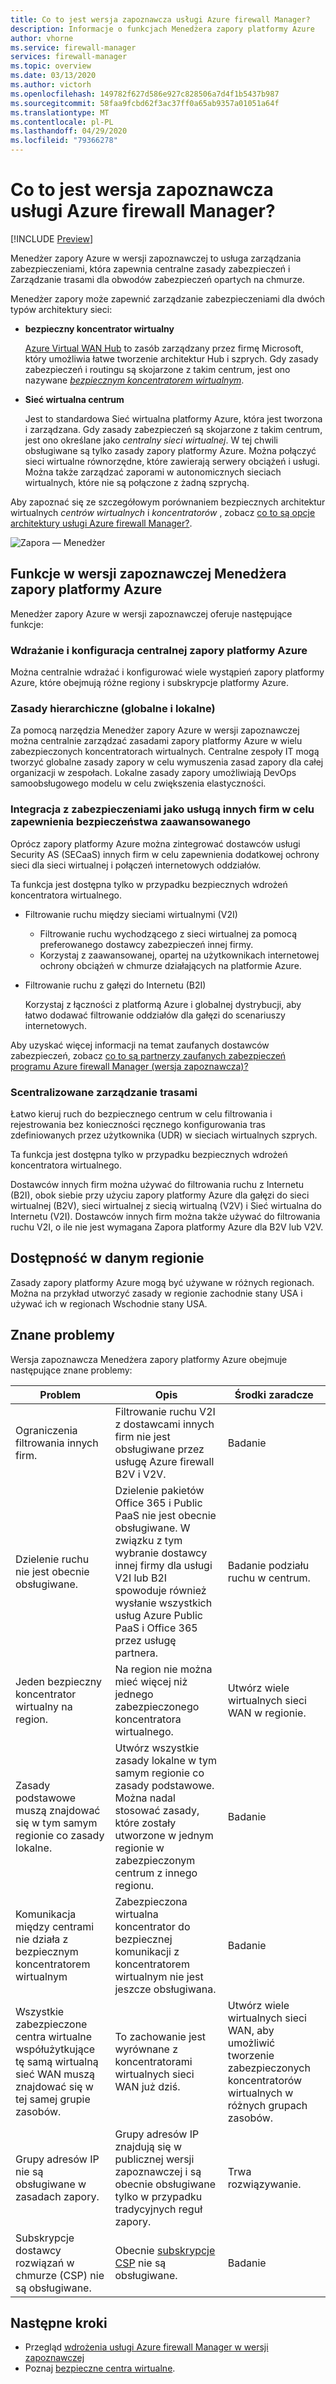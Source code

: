 ```yaml
---
title: Co to jest wersja zapoznawcza usługi Azure firewall Manager?
description: Informacje o funkcjach Menedżera zapory platformy Azure
author: vhorne
ms.service: firewall-manager
services: firewall-manager
ms.topic: overview
ms.date: 03/13/2020
ms.author: victorh
ms.openlocfilehash: 149782f627d586e927c828506a7d4f1b5437b987
ms.sourcegitcommit: 58faa9fcbd62f3ac37ff0a65ab9357a01051a64f
ms.translationtype: MT
ms.contentlocale: pl-PL
ms.lasthandoff: 04/29/2020
ms.locfileid: "79366278"
---
```

# <a name="what-is-azure-firewall-manager-preview"></a>Co to jest wersja zapoznawcza usługi Azure firewall Manager?

[!INCLUDE [Preview](../../includes/firewall-manager-preview-notice.md)]

Menedżer zapory Azure w wersji zapoznawczej to usługa zarządzania zabezpieczeniami, która zapewnia centralne zasady zabezpieczeń i Zarządzanie trasami dla obwodów zabezpieczeń opartych na chmurze. 

Menedżer zapory może zapewnić zarządzanie zabezpieczeniami dla dwóch typów architektury sieci:

- **bezpieczny koncentrator wirtualny**

   [Azure Virtual WAN Hub](../virtual-wan/virtual-wan-about.md#resources) to zasób zarządzany przez firmę Microsoft, który umożliwia łatwe tworzenie architektur Hub i szprych. Gdy zasady zabezpieczeń i routingu są skojarzone z takim centrum, jest ono nazywane *[bezpiecznym koncentratorem wirtualnym](secured-virtual-hub.md)*. 
- **Sieć wirtualna centrum**

   Jest to standardowa Sieć wirtualna platformy Azure, która jest tworzona i zarządzana. Gdy zasady zabezpieczeń są skojarzone z takim centrum, jest ono określane jako *centralny sieci wirtualnej*. W tej chwili obsługiwane są tylko zasady zapory platformy Azure. Można połączyć sieci wirtualne równorzędne, które zawierają serwery obciążeń i usługi. Można także zarządzać zaporami w autonomicznych sieciach wirtualnych, które nie są połączone z żadną szprychą.

Aby zapoznać się ze szczegółowym porównaniem bezpiecznych architektur wirtualnych *centrów wirtualnych* i *koncentratorów* , zobacz [co to są opcje architektury usługi Azure firewall Manager?](vhubs-and-vnets.md).

![Zapora — Menedżer](media/overview/firewallmanagerv5.png)

## <a name="azure-firewall-manager-preview-features"></a>Funkcje w wersji zapoznawczej Menedżera zapory platformy Azure

Menedżer zapory Azure w wersji zapoznawczej oferuje następujące funkcje:

### <a name="central-azure-firewall-deployment-and-configuration"></a>Wdrażanie i konfiguracja centralnej zapory platformy Azure

Można centralnie wdrażać i konfigurować wiele wystąpień zapory platformy Azure, które obejmują różne regiony i subskrypcje platformy Azure. 

### <a name="hierarchical-policies-global-and-local"></a>Zasady hierarchiczne (globalne i lokalne)

Za pomocą narzędzia Menedżer zapory Azure w wersji zapoznawczej można centralnie zarządzać zasadami zapory platformy Azure w wielu zabezpieczonych koncentratorach wirtualnych. Centralne zespoły IT mogą tworzyć globalne zasady zapory w celu wymuszenia zasad zapory dla całej organizacji w zespołach. Lokalne zasady zapory umożliwiają DevOps samoobsługowego modelu w celu zwiększenia elastyczności.

### <a name="integrated-with-third-party-security-as-a-service-for-advanced-security"></a>Integracja z zabezpieczeniami jako usługą innych firm w celu zapewnienia bezpieczeństwa zaawansowanego

Oprócz zapory platformy Azure można zintegrować dostawców usługi Security AS (SECaaS) innych firm w celu zapewnienia dodatkowej ochrony sieci dla sieci wirtualnej i połączeń internetowych oddziałów.

Ta funkcja jest dostępna tylko w przypadku bezpiecznych wdrożeń koncentratora wirtualnego.

- Filtrowanie ruchu między sieciami wirtualnymi (V2I)

   - Filtrowanie ruchu wychodzącego z sieci wirtualnej za pomocą preferowanego dostawcy zabezpieczeń innej firmy.
   - Korzystaj z zaawansowanej, opartej na użytkownikach internetowej ochrony obciążeń w chmurze działających na platformie Azure.

- Filtrowanie ruchu z gałęzi do Internetu (B2I)

   Korzystaj z łączności z platformą Azure i globalnej dystrybucji, aby łatwo dodawać filtrowanie oddziałów dla gałęzi do scenariuszy internetowych.

Aby uzyskać więcej informacji na temat zaufanych dostawców zabezpieczeń, zobacz [co to są partnerzy zaufanych zabezpieczeń programu Azure firewall Manager (wersja zapoznawcza)?](trusted-security-partners.md)

### <a name="centralized-route-management"></a>Scentralizowane zarządzanie trasami

Łatwo kieruj ruch do bezpiecznego centrum w celu filtrowania i rejestrowania bez konieczności ręcznego konfigurowania tras zdefiniowanych przez użytkownika (UDR) w sieciach wirtualnych szprych. 

Ta funkcja jest dostępna tylko w przypadku bezpiecznych wdrożeń koncentratora wirtualnego.

Dostawców innych firm można używać do filtrowania ruchu z Internetu (B2I), obok siebie przy użyciu zapory platformy Azure dla gałęzi do sieci wirtualnej (B2V), sieci wirtualnej z siecią wirtualną (V2V) i Sieć wirtualna do Internetu (V2I). Dostawców innych firm można także używać do filtrowania ruchu V2I, o ile nie jest wymagana Zapora platformy Azure dla B2V lub V2V. 

## <a name="region-availability"></a>Dostępność w danym regionie

Zasady zapory platformy Azure mogą być używane w różnych regionach. Można na przykład utworzyć zasady w regionie zachodnie stany USA i używać ich w regionach Wschodnie stany USA. 

## <a name="known-issues"></a>Znane problemy

Wersja zapoznawcza Menedżera zapory platformy Azure obejmuje następujące znane problemy:

|Problem  |Opis  |Środki zaradcze  |
|---------|---------|---------|
|Ograniczenia filtrowania innych firm.|Filtrowanie ruchu V2I z dostawcami innych firm nie jest obsługiwane przez usługę Azure firewall B2V i V2V.|Badanie|
|Dzielenie ruchu nie jest obecnie obsługiwane.|Dzielenie pakietów Office 365 i Public PaaS nie jest obecnie obsługiwane. W związku z tym wybranie dostawcy innej firmy dla usługi V2I lub B2I spowoduje również wysłanie wszystkich usług Azure Public PaaS i Office 365 przez usługę partnera.|Badanie podziału ruchu w centrum.
|Jeden bezpieczny koncentrator wirtualny na region.|Na region nie można mieć więcej niż jednego zabezpieczonego koncentratora wirtualnego.|Utwórz wiele wirtualnych sieci WAN w regionie.|
|Zasady podstawowe muszą znajdować się w tym samym regionie co zasady lokalne.|Utwórz wszystkie zasady lokalne w tym samym regionie co zasady podstawowe. Można nadal stosować zasady, które zostały utworzone w jednym regionie w zabezpieczonym centrum z innego regionu.|Badanie|
|Komunikacja między centrami nie działa z bezpiecznym koncentratorem wirtualnym|Zabezpieczona wirtualna koncentrator do bezpiecznej komunikacji z koncentratorem wirtualnym nie jest jeszcze obsługiwana.|Badanie|
|Wszystkie zabezpieczone centra wirtualne współużytkujące tę samą wirtualną sieć WAN muszą znajdować się w tej samej grupie zasobów.|To zachowanie jest wyrównane z koncentratorami wirtualnych sieci WAN już dziś.|Utwórz wiele wirtualnych sieci WAN, aby umożliwić tworzenie zabezpieczonych koncentratorów wirtualnych w różnych grupach zasobów.|
|Grupy adresów IP nie są obsługiwane w zasadach zapory.|Grupy adresów IP znajdują się w publicznej wersji zapoznawczej i są obecnie obsługiwane tylko w przypadku tradycyjnych reguł zapory.|Trwa rozwiązywanie.
|Subskrypcje dostawcy rozwiązań w chmurze (CSP) nie są obsługiwane.|Obecnie [subskrypcje CSP](https://azure.microsoft.com/offers/ms-azr-0145p/) nie są obsługiwane.|Badanie

## <a name="next-steps"></a>Następne kroki

- Przegląd [wdrożenia usługi Azure firewall Manager w wersji zapoznawczej](deployment-overview.md)
- Poznaj [bezpieczne centra wirtualne](secured-virtual-hub.md).